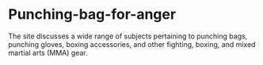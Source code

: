 # Punching-bag-for-anger
The site discusses a wide range of subjects pertaining to punching bags, punching gloves, boxing accessories, and other fighting, boxing, and mixed martial arts (MMA) gear.
